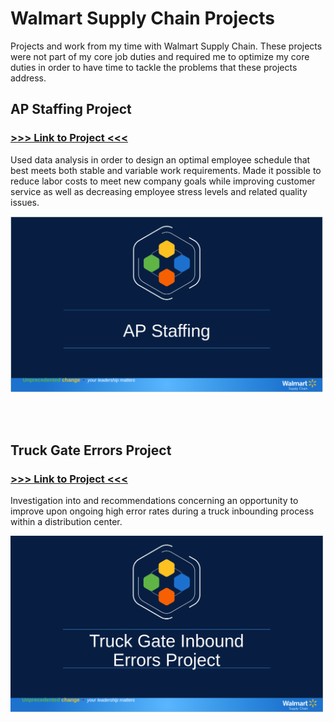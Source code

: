 # Walmart Supply Chain Projects

Projects and work from my time with Walmart Supply Chain.
These projects were not part of my core job duties and required me to optimize my core duties in order to have time to tackle the problems that these projects address.

## AP Staffing Project

### [>>> Link to Project <<<](./AP_Staffing_and_Scheduling.pdf)

Used data analysis in order to design an optimal employee schedule that best meets both stable and variable work requirements. Made it possible to reduce labor costs to meet new company goals while improving customer service as well as decreasing employee stress levels and related quality issues. 

<img src="images/ap_staffing_project.png" alt="AP Staffing Project" width="500"/>

<br><br>

## Truck Gate Errors Project

### [>>> Link to Project <<<](./Truck_Gate_Inbound_Errors.pdf)

Investigation into and recommendations concerning an opportunity to improve upon ongoing high error rates during a truck inbounding process within a distribution center.

<img src="images/truck_gate_errors_project.png" alt="Truck Gate Errors Project" width="500"/>  
